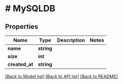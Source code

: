 # # MySQLDB

## Properties

Name | Type | Description | Notes
------------ | ------------- | ------------- | -------------
**name** | **string** |  |
**size** | **int** |  |
**created_at** | **string** |  |

[[Back to Model list]](../../README.md#models) [[Back to API list]](../../README.md#endpoints) [[Back to README]](../../README.md)

